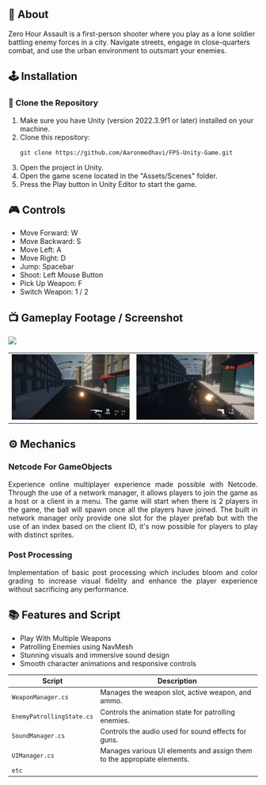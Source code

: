 ## 🔫 About
Zero Hour Assault is a first-person shooter where you play as a lone soldier battling enemy forces in a city. Navigate streets, engage in close-quarters combat, and use the urban environment to outsmart your enemies.

## 🕹️ Installation

### 📁 Clone the Repository

1. Make sure you have Unity (version 2022.3.9f1 or later) installed on your machine.
2. Clone this repository:
   ```
   git clone https://github.com/Aaronmedhavi/FPS-Unity-Game.git
   ```
3. Open the project in Unity.
4. Open the game scene located in the "Assets/Scenes" folder.
5. Press the Play button in Unity Editor to start the game.

## 🎮 Controls

- Move Forward: W
- Move Backward: S
- Move Left: A
- Move Right: D 
- Jump: Spacebar
- Shoot: Left Mouse Button
- Pick Up Weapon: F
- Switch Weapon: 1 / 2

## 📺 Gameplay Footage / Screenshot
  <tr>
    <td><img src="https://github.com/Aaronmedhavi/ProjectClips/blob/main/fPSSS - Made with Clipchamp.gif?raw=true" width="500"></td>
  </tr>
<table>
  <tr>
    <td><img src="https://github.com/Aaronmedhavi/ProjectClips/blob/main/Screenshot 2024-10-20 234429.png?raw=true" width="400"></td>
    <td><img src="https://github.com/Aaronmedhavi/ProjectClips/blob/main/Screenshot 2024-10-20 234506.png?raw=true" width="400"></td>
  </tr>
</table>

## ⚙️ Mechanics
<h3>Netcode For GameObjects</h3>
<p align="justify">Experience online multiplayer experience made possible with Netcode. Through the use of a network manager, it allows players to join the game as a host or a client in a menu. The game will start when there is 2 players in the game, the ball will spawn once all the players have joined. The built in network manager only provide one slot for the player prefab but with the use of an index based on the client ID, it's now possible for players to play with distinct sprites.</p>

<h3>Post Processing</h3>
<p align="justify">Implementation of basic post processing which includes bloom and color grading to increase visual fidelity and enhance the player experience without sacrificing any performance.</p>

## 📚 Features and Script
- Play With Multiple Weapons
- Patrolling Enemies using NavMesh
- Stunning visuals and immersive sound design
- Smooth character animations and responsive controls

|  Script       | Description                                                  |
| ------------------- | ------------------------------------------------------------ |
| `WeaponManager.cs` | Manages the weapon slot, active weapon, and ammo. |
| `EnemyPatrollingState.cs` | Controls the animation state for patrolling enemies. |
| `SoundManager.cs`  | Controls the audio used for sound effects for guns. |
| `UIManager.cs`  | Manages various UI elements and assign them to the appropiate elements. |
| `etc`  | |
